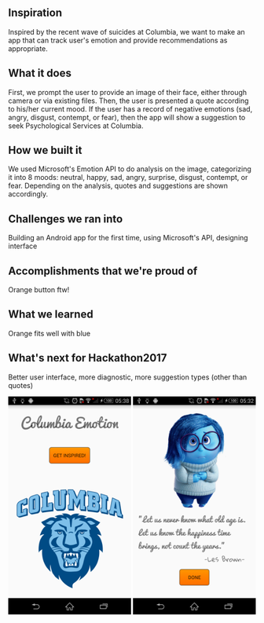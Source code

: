 ## Inspiration
Inspired by the recent wave of suicides at Columbia, we want to make an app that can track user's emotion and provide recommendations as appropriate.
## What it does
First, we prompt the user to provide an image of their face, either through camera or via existing files. Then, the user is presented a quote according to his/her current mood. If the user has a record of negative emotions (sad, angry, disgust, contempt, or fear), then the app will show a suggestion to seek Psychological Services at Columbia.
## How we built it
We used Microsoft's Emotion API to do analysis on the image, categorizing it into 8 moods: neutral, happy, sad, angry, surprise, disgust, contempt, or fear. Depending on the analysis, quotes and suggestions are shown accordingly.
## Challenges we ran into
Building an Android app for the first time, using Microsoft's API, designing interface
## Accomplishments that we're proud of
Orange button ftw!
## What we learned
Orange fits well with blue
## What's next for Hackathon2017
Better user interface, more diagnostic, more suggestion types (other than quotes)

<img src="https://github.com/dominhtri1995/Hackathon2017/blob/master/screenshot_2.png" width="250">
<img src="https://github.com/dominhtri1995/Hackathon2017/blob/master/screenshot.png" width="250"> 



